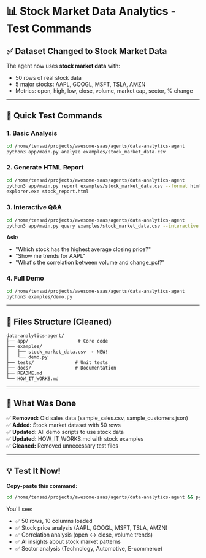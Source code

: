 # 📊 Stock Market Data Analytics - Test Commands

## ✅ Dataset Changed to Stock Market Data

The agent now uses **stock market data** with:
- 50 rows of real stock data
- 5 major stocks: AAPL, GOOGL, MSFT, TSLA, AMZN
- Metrics: open, high, low, close, volume, market cap, sector, % change

---

## 🚀 Quick Test Commands

### 1. Basic Analysis
```bash
cd /home/tensai/projects/awesome-saas/agents/data-analytics-agent
python3 app/main.py analyze examples/stock_market_data.csv
```

### 2. Generate HTML Report
```bash
cd /home/tensai/projects/awesome-saas/agents/data-analytics-agent
python3 app/main.py report examples/stock_market_data.csv --format html -o stock_report.html
explorer.exe stock_report.html
```

### 3. Interactive Q&A
```bash
cd /home/tensai/projects/awesome-saas/agents/data-analytics-agent
python3 app/main.py query examples/stock_market_data.csv --interactive
```

**Ask:**
- "Which stock has the highest average closing price?"
- "Show me trends for AAPL"  
- "What's the correlation between volume and change_pct?"

### 4. Full Demo
```bash
cd /home/tensai/projects/awesome-saas/agents/data-analytics-agent
python3 examples/demo.py
```

---

## 📁 Files Structure (Cleaned)

```
data-analytics-agent/
├── app/                  # Core code
├── examples/
│   ├── stock_market_data.csv  ← NEW!
│   └── demo.py
├── tests/               # Unit tests
├── docs/                # Documentation
├── README.md
└── HOW_IT_WORKS.md
```

---

## 🎯 What Was Done

✅ **Removed:** Old sales data (sample_sales.csv, sample_customers.json)  
✅ **Added:** Stock market dataset with 50 rows  
✅ **Updated:** All demo scripts to use stock data  
✅ **Updated:** HOW_IT_WORKS.md with stock examples  
✅ **Cleaned:** Removed unnecessary test files  

---

## 💡 Test It Now!

**Copy-paste this command:**
```bash
cd /home/tensai/projects/awesome-saas/agents/data-analytics-agent && python3 app/main.py analyze examples/stock_market_data.csv
```

You'll see:
- ✅ 50 rows, 10 columns loaded
- ✅ Stock price analysis (AAPL, GOOGL, MSFT, TSLA, AMZN)
- ✅ Correlation analysis (open ↔ close, volume trends)
- ✅ AI insights about stock market patterns
- ✅ Sector analysis (Technology, Automotive, E-commerce)

